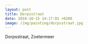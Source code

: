 ```yaml
---
layout: post
title: Dorpsstraat
date: 2018-10-15 14:17:01 +0200
image: /img/painting/dorpsstraat.jpg
---
```


Dorpsstraat, Zoetermeer
